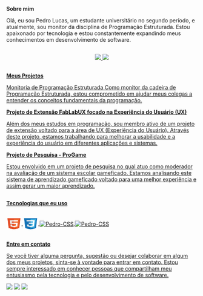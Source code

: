 **Sobre mim**

Olá, eu sou Pedro Lucas, um estudante universitário no segundo período, e atualmente, sou monitor da disciplina de Programação Estruturada. Estou apaixonado por tecnologia e estou constantemente expandindo meus conhecimentos em desenvolvimento de software.

##

<div align="center">
  <a href="https://github.com/PedroLVieira">
  <img height="180em" src="https://github-readme-stats.vercel.app/api?username=PedroLVieira&show_icons=true&theme=omni&include_all_commits=true&count_private=true"/>
  <img height="180em" src="https://github-readme-stats.vercel.app/api/top-langs/?username=PedroLVieira&layout=compact&langs_count=7&theme=omni"/>
</div>

##

**Meus Projetos**

Monitoria de Programação Estruturada
Como monitor da cadeira de Programação Estruturada, estou comprometido em ajudar meus colegas a entender os conceitos fundamentais da programação.


**Projeto de Extensão FabLabUX focado na Experiência do Usuário (UX)**

Além dos meus estudos em programação, sou membro ativo de um projeto de extensão voltado para a área de UX (Experiência do Usuário). Através deste projeto, estamos trabalhando para melhorar a usabilidade e a experiência do usuário em diferentes aplicações e sistemas.


**Projeto de Pesquisa - ProGame**

Estou envolvido em um projeto de pesquisa no qual atuo como moderador na avaliação de um sistema escolar gameficado. Estamos analisando este sistema de aprendizado gameficado voltado para uma melhor experiência e assim gerar um maior aprendizado.

##

**Tecnologias que eu uso**

<div style="display: inline_block"><br>
  <img align="center" alt="Pedro-HTML" height="30" width="40" src="https://raw.githubusercontent.com/devicons/devicon/master/icons/html5/html5-original.svg">
  <img align="center" alt="Pedro-CSS" height="30" width="40" src="https://raw.githubusercontent.com/devicons/devicon/master/icons/css3/css3-original.svg">
  <img align="center" alt="Pedro-CSS" height="30" width="40" src="https://raw.githubusercontent.com/jmnote/z-icons/master/svg/python.svg">
  <img align="center" alt="Pedro-CSS" height="30" width="40" src="https://raw.githubusercontent.com/jmnote/z-icons/master/svg/java.svg">
</div>

##

**Entre em contato**

Se você tiver alguma pergunta, sugestão ou desejar colaborar em algum dos meus projetos, sinta-se à vontade para entrar em contato. Estou sempre interessado em conhecer pessoas que compartilham meu entusiasmo pela tecnologia e pelo desenvolvimento de software.

<a href="https://instagram.com/pedrolucas_dm/" target="_blank"><img src="https://img.shields.io/badge/-Instagram-%23E4405F?style=for-the-badge&logo=instagram&logoColor=white" target="_blank"></a>
  <a href = "mailto:pedrolucaspaulista@gmail.com"><img src="https://img.shields.io/badge/Gmail-D14836?style=for-the-badge&logo=gmail&logoColor=white" target="_blank"></a>
  <a href="https://www.linkedin.com/in/pedro-vieira-ads-dev/" target="_blank"><img src="https://img.shields.io/badge/LinkedIn-0077B5?style=for-the-badge&logo=linkedin&logoColor=white" target="_blank"></a>
